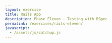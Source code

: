 ```yaml
---
layout: exercise
title: Rails App
description: Phase Eleven - Testing with RSpec
permalink: /exercises/rails-eleven/
javascript:
  - /assets/js/catchup.js
---
```



